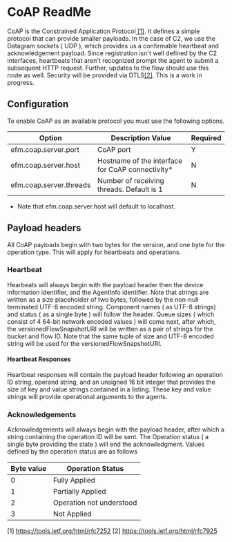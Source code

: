 <!--
 ~ (c) 2018-2019 Cloudera, Inc. All rights reserved.  
 ~  
 ~  This code is provided to you pursuant to your written agreement with Cloudera, which may be the terms of the  
 ~  Affero General Public License version 3 (AGPLv3), or pursuant to a written agreement with a third party authorized  
 ~  to distribute this code.  If you do not have a written agreement with Cloudera or with an authorized and  
 ~  properly licensed third party, you do not have any rights to this code.  
 ~  
 ~  If this code is provided to you under the terms of the AGPLv3:  
 ~   (A) CLOUDERA PROVIDES THIS CODE TO YOU WITHOUT WARRANTIES OF ANY KIND;  
 ~   (B) CLOUDERA DISCLAIMS ANY AND ALL EXPRESS AND IMPLIED WARRANTIES WITH RESPECT TO THIS CODE, INCLUDING BUT NOT  
 ~       LIMITED TO IMPLIED WARRANTIES OF TITLE, NON-INFRINGEMENT, MERCHANTABILITY AND FITNESS FOR A PARTICULAR PURPOSE;  
 ~   (C) CLOUDERA IS NOT LIABLE TO YOU, AND WILL NOT DEFEND, INDEMNIFY, OR HOLD YOU HARMLESS FOR ANY CLAIMS ARISING  
 ~       FROM OR RELATED TO THE CODE; AND  
 ~   (D) WITH RESPECT TO YOUR EXERCISE OF ANY RIGHTS GRANTED TO YOU FOR THE CODE, CLOUDERA IS NOT LIABLE FOR ANY  
 ~       DIRECT, INDIRECT, INCIDENTAL, SPECIAL, EXEMPLARY, PUNITIVE OR CONSEQUENTIAL DAMAGES INCLUDING, BUT NOT LIMITED  
 ~       TO, DAMAGES RELATED TO LOST REVENUE, LOST PROFITS, LOSS OF INCOME, LOSS OF BUSINESS ADVANTAGE OR  
 ~       UNAVAILABILITY, OR LOSS OR CORRUPTION OF DATA.  
-->  
# CoAP ReadMe
CoAP is the Constrained Application Protocol[ \[1\]](https://tools.ietf.org/html/rfc7252). It defines a simple protocol that can provide smaller payloads. In the case of C2, we use the Datagram sockets ( UDP ), which provides us a confirmable heartbeat and acknowledgement payload. Since registration isn't well defined by the C2 interfaces, heartbeats that aren't recognized prompt the agent to submit a subsequent HTTP request. Further, updates to the flow should use this route as well.  Security will be provided via DTLS[\[2\]](https://tools.ietf.org/html/rfc7925).  This is a work in progress. 
## Configuration
To enable CoAP as an available protocol you must use the following options.

|Option  | Description Value| Required |
|--|--|--|
| efm.coap.server.port | CoAP port | Y |
| efm.coap.server.host | Hostname of the interface for CoAP connectivity* | N
| efm.coap.server.threads | Number of receiving threads. Default is 1 | N

* Note that efm.coap.server.host will default to localhost.

## Payload headers
All CoAP payloads begin with two bytes for the version, and one byte for the operation type. This will apply for heartbeats and operations. 
### Heartbeat
Hearbeats will always begin with the payload header then  the device information identifier, and the AgentInfo identifier. Note that strings are written as a size placeholder of two bytes, followed by the non-null terminated UTF-8 encoded string.  Component names ( as UTF-8 strings) and status ( as a single byte ) will follow the header. Queue sizes ( which consist of 4 64-bit network encoded values ) will come next, after which, the versionedFlowSnapshotURI will be written as a pair of strings for the bucket and flow ID. Note that the same tuple of size and UTF-8 encoded string will be used for the versionedFlowSnapshotURI. 
#### Heartbeat Responses
Heartbeat responses will contain the payload header following an operation ID string, operand string, and an unsigned 16 bit integer that provides the size of key and value strings contained in a listing. These key and value strings will provide operational arguments to the agents. 
<!-- todo: add a table-->
### Acknowledgements
Acknowledgements will always begin with the payload header, after which a string containing the operation ID will be sent. The Operation status ( a single byte providing the state ) will end the acknowledgment.
Values defined by the operation status are as follows

|Byte value  | Operation Status |
|--|--|
| 0 | Fully Applied |
| 1 | Partially Applied |
| 2 | Operation not understood |
| 3 | Not Applied |

[1] https://tools.ietf.org/html/rfc7252
[2] https://tools.ietf.org/html/rfc7925